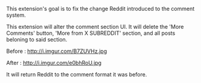 This extension's goal is to fix the change Reddit introduced to the comment system.

This extension will alter the comment section UI. 
It will delete the 'More Comments' button, 'More from X SUBREDDIT' section, and all posts beloning to said section.

Before	: http://i.imgur.com/B7ZUVHz.jpg

After	: http://i.imgur.com/e0bhRoU.jpg

It will return Reddit to the comment format it was before.

